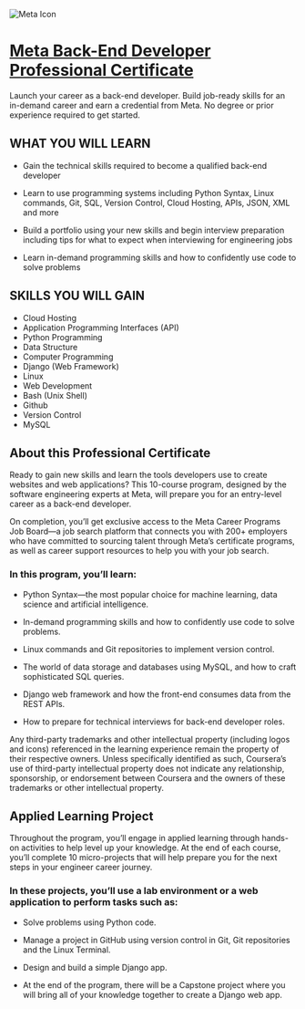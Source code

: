 ![Meta Icon](https://d3njjcbhbojbot.cloudfront.net/api/utilities/v1/imageproxy/http://coursera-university-assets.s3.amazonaws.com/e1/02b3de5e174fe58df3f6707b5b04a3/250-x-50-wide.png?auto=format%2Ccompress&dpr=1&h=70)
#  [Meta Back-End Developer Professional Certificate](https://www.coursera.org/professional-certificates/meta-back-end-developer) 
Launch your career as a back-end developer. Build job-ready skills for an in-demand career and earn a credential from Meta. No degree or prior experience required to get started.
## WHAT YOU WILL LEARN
- Gain the technical skills required to become a qualified back-end developer

- Learn to use programming systems including Python Syntax, Linux commands, Git, SQL, Version Control, Cloud Hosting, APIs, JSON, XML and more

- Build a portfolio using your new skills and begin interview preparation including tips for what to expect when interviewing for engineering jobs

- Learn in-demand programming skills and how to confidently use code to solve problems
## SKILLS YOU WILL GAIN
- Cloud Hosting
- Application Programming Interfaces (API)
- Python Programming
- Data Structure
- Computer Programming
- Django (Web Framework)
- Linux
- Web Development
- Bash (Unix Shell)
- Github
- Version Control
- MySQL
## About this Professional Certificate
Ready to gain new skills and learn the tools developers use to create websites and web applications? This 10-course program, designed by the software engineering experts at  Meta, will prepare you for an entry-level career as a back-end developer. 

On completion, you’ll get exclusive access to the Meta Career Programs Job Board—a job search platform that connects you with 200+ employers who have committed to sourcing talent through Meta’s certificate programs, as well as career support resources to help you with your job search.

### In this program, you’ll learn:

- Python Syntax—the most popular choice for machine learning, data science and artificial intelligence.

- In-demand programming skills and how to confidently use code to solve problems. 

- Linux commands and Git repositories to implement version control.

- The world of data storage and databases using MySQL, and how to craft sophisticated SQL queries. 

- Django web framework and how the front-end consumes data from the REST APIs. 

- How to prepare for technical interviews for back-end developer roles.

Any third-party trademarks and other intellectual property (including logos and icons) referenced in the learning experience remain the property of their respective owners. Unless specifically identified as such, Coursera’s use of third-party intellectual property does not indicate any relationship, sponsorship, or endorsement between Coursera and the owners of these trademarks or other intellectual property.

## Applied Learning Project
Throughout the program, you’ll engage in applied learning through hands-on activities to help level up your knowledge. At the end of each course, you’ll complete 10 micro-projects that will help prepare you for the next steps in your engineer career journey. 

### In these projects, you’ll use a lab environment or a web application to perform tasks such as:   

- Solve problems using Python code. 

- Manage a project in GitHub using version control in Git, Git repositories and the Linux Terminal. 

- Design and build a simple Django app. 

- At the end of the program, there will be a Capstone project where you will bring all of your knowledge together to create a Django web app.